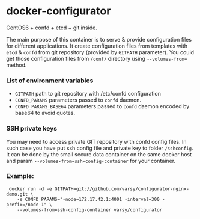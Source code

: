 docker-configurator
====================

CentOS6 + confd + etcd + git inside.

The main purpose of this container is to serve & provide configuration files for different applications.
It create configuration files from templates with `etcd` & `confd` from git repository (provided by `GITPATH` parameter).
You could get those configuration files from `/conf/` directory using `--volumes-from=` method.

### List of environment variables

* `GITPATH` path to git repository with /etc/confd configuration
* `CONFD_PARAMS` parameters passed to `confd` daemon. 
* `CONFD_PARAMS_BASE64` parameters passed to `confd` daemon encoded by base64 to avoid quotes.

### SSH private keys
You may need to access private GIT repository with confd config files. In such case you have put ssh config file and private key to folder `/sshconfig`.
It can be done by the small secure data container on the same docker host and param `--volumes-from=ssh-config-container` for your container.

### Example:

```
 docker run -d -e GITPATH=git://github.com/varsy/configurator-nginx-demo.git \ 
	-e CONFD_PARAMS="-node=172.17.42.1:4001 -interval=300 -prefix=/node-1" \
	--volumes-from=ssh-config-container varsy/configurator
```
